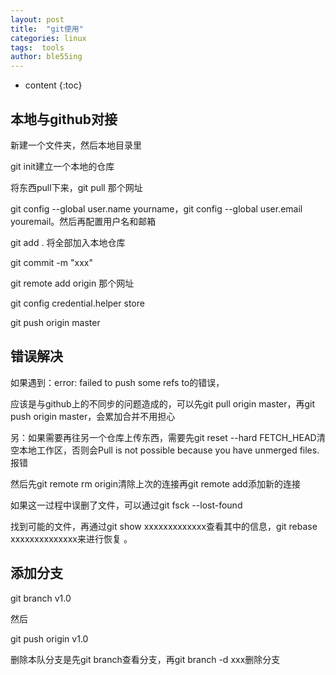 ```yaml
---
layout: post
title:  "git使用"
categories: linux
tags:  tools
author: ble55ing
---
```


* content
{:toc}

## 本地与github对接

新建一个文件夹，然后本地目录里

git init建立一个本地的仓库

将东西pull下来，git pull 那个网址

git config --global user.name yourname，git config --global user.email youremail。然后再配置用户名和邮箱

git add . 将全部加入本地仓库

git commit -m "xxx" 

git remote add origin 那个网址

git config credential.helper store

git push origin master

## 错误解决

如果遇到：error: failed to push some refs to的错误，

应该是与github上的不同步的问题造成的，可以先git pull origin master，再git push origin master，会累加合并不用担心

另：如果需要再往另一个仓库上传东西，需要先git reset --hard FETCH_HEAD清空本地工作区，否则会Pull is not possible because you have unmerged files.报错

然后先git remote rm origin清除上次的连接再git remote add添加新的连接

如果这一过程中误删了文件，可以通过git fsck --lost-found

找到可能的文件，再通过git show xxxxxxxxxxxxx查看其中的信息，git rebase xxxxxxxxxxxxxx来进行恢复 。

## 添加分支

git branch v1.0

然后

git push origin v1.0

删除本队分支是先git branch查看分支，再git branch -d xxx删除分支

